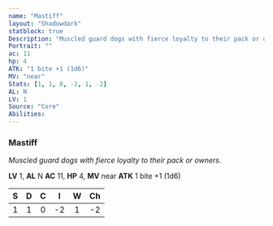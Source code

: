 ```yaml
---
name: "Mastiff"
layout: "Shadowdark"
statblock: true
Description: "Muscled guard dogs with fierce loyalty to their pack or owners."
Portrait: ""
ac: 11
hp: 4
ATK: "1 bite +1 (1d6)"
MV: "near"
Stats: [1, 1, 0, -2, 1, -2]
AL: N
LV: 1
Source: "Core"
Abilities:
---
```


### Mastiff

_Muscled guard dogs with fierce loyalty to their pack or owners._

**LV** 1, **AL** N
**AC** 11, **HP** 4, **MV** near
**ATK** 1 bite +1 (1d6)

|  S  |  D  |  C  |  I  |  W  |  Ch  |
|:---:|:---:|:---:|:---:|:---:|:----:|
| 1 | 1 | 0 | -2 | 1 | -2 |


